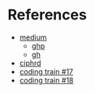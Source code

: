 References
===

* [medium](https://medium.com/@jason.webb/space-colonization-algorithm-in-javascript-6f683b743dc5)
  - [ghp](https://jasonwebb.github.io/2d-space-colonization-experiments/)
  - [gh](https://github.com/jasonwebb/2d-space-colonization-experiments)
* [ciphrd](https://ciphrd.com/2019/09/11/generating-a-3d-growing-tree-using-a-space-colonization-algorithm/)
* [coding train #17](https://www.youtube.com/watch?v=kKT0v3qhIQY)
* [coding train #18](https://www.youtube.com/watch?v=JcopTKXt8L8)
